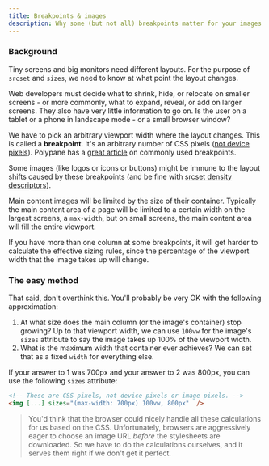 ```yaml
---
title: Breakpoints & images
description: Why some (but not all) breakpoints matter for your images
---
```


### Background

Tiny screens and big monitors need different layouts. For the purpose of `srcset` and `sizes`, we need to know at what point the layout changes.

Web developers must decide what to shrink, hide, or relocate on smaller screens - or more commonly, what to expand, reveal, or add on larger screens. They also have very little information to go on. Is the user on a tablet or a phone in landscape mode - or a small browser window?

We have to pick an arbitrary viewport width where the layout changes. This is called a **breakpoint**. It's an arbitrary number of CSS pixels ([not device pixels](/en/pixels-not-pixels)). Polypane has a [great article](https://polypane.app/blog/the-breakpoints-we-tested-in-2021-and-the-ones-to-test-in-2022/#the-breakpoints-to-develop-on-in-2023) on commonly used breakpoints.

Some images (like logos or icons or buttons) might be immune to the layout shifts caused by these breakpoints (and be fine with [srcset density descriptors](/en/density-descriptors)). 

Main content images will be limited by the size of their container. Typically the main content area of a page will be limited to a certain width on the largest screens, a `max-width`, but on small screens, the main content area will fill the entire viewport.

If you have more than one column at some breakpoints, it will get harder to calculate the effective sizing rules, since the percentage of the viewport width that the image takes up will change.

### The easy method

That said, don't overthink this. You'll probably be very OK with the following approximation:

1. At what size does the main column (or the image's container) stop growing? Up to that viewport width, we can use `100vw` for the image's `sizes` attribute to say the image takes up 100% of the viewport width.  
2. What is the maximum width that container ever achieves? We can set that as a fixed `width` for everything else. 

If your answer to 1 was 700px and your answer to 2 was 800px, you can use the following `sizes` attribute:

```html
<!-- These are CSS pixels, not device pixels or image pixels. -->
<img [...] sizes="(max-width: 700px) 100vw, 800px"  />
```


> You'd think that the browser could nicely handle all these calculations for us based on the CSS. Unfortunately, browsers are aggressively eager to choose an image URL *before* the stylesheets are downloaded. So we have to do the calculations ourselves, and it serves them right if we don't get it perfect.

